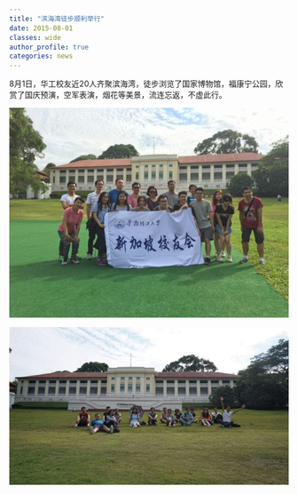 ```yaml
---
title: "滨海湾徒步顺利举行"
date: 2015-08-01
classes: wide
author_profile: true
categories: news
---
```


8月1日，华工校友近20人齐聚滨海湾，徒步浏览了国家博物馆，福康宁公园，欣赏了国庆预演，空军表演，烟花等美景，流连忘返，不虚此行。

![](/assets/images/20150801a.jpg)

![](/assets/images/20150801b.jpg)